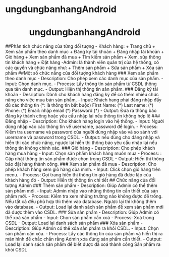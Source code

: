 # ungdungbanhangAndroid
<h1 align='center'>
ungdungbanhangAndroid
</h1>
##Phân tích chức năng của từng đối tượng
- Khách hàng:
 + Trang chủ
 + Xem sản phẩm theo danh mục
 + Đăng ký tài khoản
 + Đăng nhập tài khoản
 + Giỏ hàng
 + Xem sản phẩm đã mua 
 + Tìm kiếm sản phẩm
 + Xem, sửa thông tin khách hàng
 + Đặt hàng
-Admin: là thành viên quản trị của hệ thống, có các quyền và chức năng như: 
 + Thêm sản phẩm
 + Sửa sản phẩm
 + Xóa sản phẩm
##Một số chức năng của đối tượng khách hàng
### Xem sản phẩm theo danh mục
- Description: Cho phép xem các danh mục của sản phẩm.
- Input: Chọn danh mục.
- Process: Lấy thông tin sản phẩm từ CSDL thông qua tên danh mục.
- Output: Hiện thị thông tin sản phẩm.
### Đăng ký tài khoản
- Desription: Dành cho khách hàng đăng ký để có thêm nhiều chức năng cho việc mua bán sản phẩm, 
- Input: Khách hang phải đăng nhập đầy đủ các thông tin (*: là thông tin bắt buộc)
            First Name: (*)
            Last name: (*)
            Phone: (*)
            Email: nhập email (*)
            Password (*)
- Output: Đưa ra thông báo đăng ký thành công hoặc yêu cầu nhập lại nếu thông tin không hợp lệ
### Đăng nhập
- Description: Cho khách hàng login vào hệ thống.
- Input: Người dùng nhập vào các thông tin về username, password để login.
- Process: Kiểm tra username và password của người dùng nhập vào và so  
     sánh  với username và password trong CSDL.
- Output: nếu đúng cho đăng nhập và hiển thị các chức năng, ngược lại hiển thị thông báo yêu cầu nhập lại nếu thông tin không chính xác. 
### Giỏ hàng
- Description: Cho phép khách hàng mua hàng
- Input: Chọn sản phẩm khách hàng muốn mua
- Process: : Cập nhật thông tin sản phẩm được chọn trong CSDL 
- Output: Hiển thị thông báo đặt hàng thành công.
### Xem sản phẩm đã mua
- Description: Cho phép khách hàng xem giỏ hàng của mình.
- Input: Click chọn giỏ hàng trên menu.
- Process: Gọi trang hiển thị thông tin giỏ hàng đã được lập của khách hàng đó
- Output: Hiển thị thông tin chi tiết
## Chức năng của đối tượng Admin
### Thêm sản phẩm
- Description: Giúp Admin có thể thêm sản phẩm mới.
- Input: Admin nhập vào những thông tin cần thiết của sản phẩm mới.
- Process: Kiểm tra xem những trường nào không được để trống. Nếu tất cả đều phù hợp thì thêm vào database. Ngược lại thì không thêm vào database.
- Output: Load lại danh sách sản phẩm để xem sản phẩm mới đã được thêm vào CSDL.
### Sửa sản phẩm
- Description: Giúp Admin có thể xoá sản phẩm
- Input: Chọn sản phẩm cần xoá
- Process: Xoá trong CSDL
- Output: Load lại danh sách sản phẩm
### Xóa sản phẩm
- Description: Giúp Admin có thể xóa sản phẩm ra khỏi CSDL.
- Input: Chọn sản phẩm cần xóa.
- Process: Lấy các thông tin của sản phẩm và hiển thị ra màn hình để chắc chắn rằng Admin xóa đúng sản phẩm cần thiết.
- Output: Load lại danh sách sản phẩm để biết được đã xoá thành công Sản phẩm  ra khỏi CSDL
 
